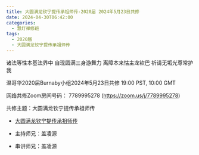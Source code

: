 ```yaml
---
title: 大圆满龙钦宁提传承祖师传-2020届 2024年5月23日共修
date: 2024-04-30T06:42:00
categories:
  - 慧灯禅修班
tags:
  - 2020届
  - 大圆满龙钦宁提传承祖师传
---
```

诸法等性本基法界中 自现圆满三身游舞力
离障本来怙主龙钦巴 祈请无垢光尊常护我

温哥华2020届Burnaby小组2024年5月23日共修
19:00 PST, 10:00 GMT

网络共修Zoom房间号码： 7789995278 (<https://zoom.us/j/7789995278>)

共修主题：大圆满龙钦宁提传承祖师传
* [大圆满龙钦宁提传承祖师传](/f/up/大圆满龙钦宁提传承祖师传.pdf)



* 主持师兄：盖凌源
* 串讲师兄：盖凌源
